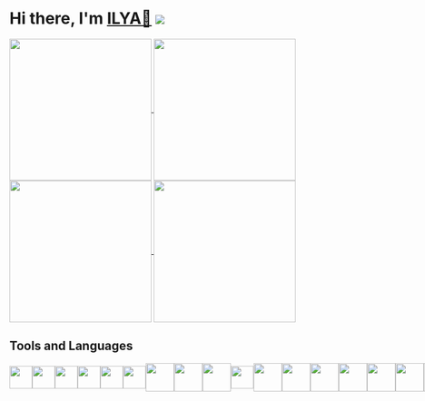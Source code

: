 ## <h1>Hi there, I'm <a href="https://nearcrowd.com/starfish#" target="_blank">ILYA💪</a> ![](https://www.google.com/url?sa=i&url=https%3A%2F%2Fwww.printmag.com%2Fdesign-news%2Fsomeone-just-bought-a-gif-for-half-a-million-dollars%2F&psig=AOvVaw1xZw8Lb5gAxkuJ_wTiY2l-&ust=1669668659724000&source=images&cd=vfe&ved=0CA8QjRxqFwoTCMC5gs2ez_sCFQAAAAAdAAAAABAE)

<a href="https://github.com/anuraghazra/github-readme-stats#gh-dark-mode-only">
  <img height=250 align="center" src="https://github-readme-stats.vercel.app/api?username=Ilusha2004&show_icons=true&theme=codeSTACKr" />
</a>
<a href="https://github.com/anuraghazra/github-readme-stats#gh-light-mode-only">
  <img height=250 align="center" src="https://github-readme-stats.vercel.app/api?username=Ilusha2004&show_icons=true&theme=default" />
</a>
<a href="https://github.com/anuraghazra/github-readme-stats#gh-dark-mode-only">
  <img height=250 align=center src="https://github-readme-stats.vercel.app/api/top-langs/?username=Ilusha2004&layout=donut&theme=codeSTACKr&langs_count=6" />
</a>
<a href="https://github.com/anuraghazra/github-readme-stats#gh-light-mode-only">
  <img height=250 align=center src="https://github-readme-stats.vercel.app/api/top-langs/?username=Ilusha2004&layout=donut&theme=default&langs_count=6" />
</a>

<!-- # ![](https://komarev.com/ghpvc/?username=your-github-Ilusha2004) -->

## Tools and Languages
<div style="display: flex; align-items: center;">
<img src="https://cdn.jsdelivr.net/gh/devicons/devicon@latest/icons/java/java-original.svg" height=40/>
<img src="https://cdn.jsdelivr.net/gh/devicons/devicon@latest/icons/flutter/flutter-original.svg" height=40/>
<img src="https://cdn.jsdelivr.net/gh/devicons/devicon@latest/icons/javascript/javascript-original.svg" height=40/>
<img src="https://cdn.jsdelivr.net/gh/devicons/devicon@latest/icons/swift/swift-original.svg" height=40/>
<img src="https://cdn.jsdelivr.net/gh/devicons/devicon@latest/icons/docker/docker-original.svg" height=40/>
<img src="https://cdn.jsdelivr.net/gh/devicons/devicon@latest/icons/blender/blender-original.svg" height=40/>
<img src="https://cdn.jsdelivr.net/gh/devicons/devicon@latest/icons/mysql/mysql-original-wordmark.svg" height=50/>
<img src="https://cdn.jsdelivr.net/gh/devicons/devicon@latest/icons/cplusplus/cplusplus-original.svg" height=50/>
<img src="https://cdn.jsdelivr.net/gh/devicons/devicon@latest/icons/opengl/opengl-original.svg" height=50/>
<img src="https://cdn.jsdelivr.net/gh/devicons/devicon@latest/icons/jupyter/jupyter-original-wordmark.svg" height=40/>
<img src="https://cdn.jsdelivr.net/gh/devicons/devicon@latest/icons/scala/scala-original.svg" height=50/>
<img src="https://cdn.jsdelivr.net/gh/devicons/devicon@latest/icons/photoshop/photoshop-original.svg" height=50/>
<img src="https://cdn.jsdelivr.net/gh/devicons/devicon@latest/icons/react/react-original.svg" height=50/>
<img src="https://cdn.jsdelivr.net/gh/devicons/devicon@latest/icons/python/python-original.svg" height=50/>
<img src="https://cdn.jsdelivr.net/gh/devicons/devicon@latest/icons/azuresqldatabase/azuresqldatabase-original.svg" height=50/>
<img src="https://cdn.jsdelivr.net/gh/devicons/devicon@latest/icons/vscode/vscode-original.svg" height=50/>
<img src="https://cdn.jsdelivr.net/gh/devicons/devicon@latest/icons/git/git-original.svg" height=50/>
<img src="https://cdn.jsdelivr.net/gh/devicons/devicon@latest/icons/github/github-original.svg" height=50/>
<img src="https://cdn.jsdelivr.net/gh/devicons/devicon@latest/icons/apple/apple-original.svg" height=40/>
<div>
